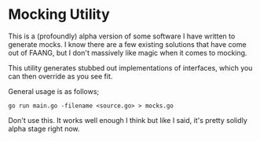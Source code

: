 # Mocking Utility

This is a (profoundly) alpha version of some software I have written to
generate mocks. I know there are a few existing solutions that have come out of
FAANG, but I don't massively like magic when it comes to mocking.

This utility generates stubbed out implementations of interfaces, which you can
then override as you see fit.

General usage is as follows;

```
go run main.go -filename <source.go> > mocks.go
```

Don't use this. It works well enough I think but like I said, it's pretty
solidly alpha stage right now.
